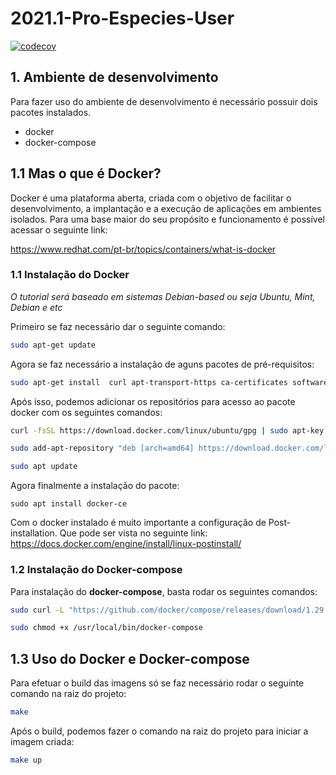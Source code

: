 # 2021.1-Pro-Especies-User
[![codecov](https://codecov.io/gh/fga-eps-mds/2021.1-Pro-Especies-User/branch/devel/graph/badge.svg?token=JLZ77JFUU4)](https://codecov.io/gh/fga-eps-mds/2021.1-Pro-Especies-User)
## 1. Ambiente de desenvolvimento
Para fazer uso do ambiente de desenvolvimento é necessário possuir dois pacotes instalados.
* docker
* docker-compose

## 1.1 Mas o que é Docker?
Docker é uma plataforma aberta, criada com o objetivo de facilitar o desenvolvimento, a implantação e a execução de aplicações em ambientes isolados. Para uma base maior do seu propósito e funcionamento é possível acessar o seguinte link:

https://www.redhat.com/pt-br/topics/containers/what-is-docker

### 1.1 Instalação do Docker
*O tutorial será baseado em sistemas Debian-based ou seja Ubuntu, Mint, Debian e etc*

Primeiro se faz necessário dar o seguinte comando:

```bash
sudo apt-get update
```

Agora se faz necessário a instalação de aguns pacotes de pré-requisitos:

```bash
sudo apt-get install  curl apt-transport-https ca-certificates software-properties-common
```

Após isso, podemos adicionar os repositórios para acesso ao pacote docker com os seguintes comandos:

```bash
curl -fsSL https://download.docker.com/linux/ubuntu/gpg | sudo apt-key add -
```

```bash
sudo add-apt-repository "deb [arch=amd64] https://download.docker.com/linux/ubuntu $(lsb_release -cs) stable"
```

```bash
sudo apt update
```

Agora finalmente a instalação do pacote:

```
sudo apt install docker-ce
```

Com o docker instalado é muito importante a configuração de Post-installation. Que pode ser vista no seguinte link:
https://docs.docker.com/engine/install/linux-postinstall/

### 1.2 Instalação do Docker-compose

Para instalação do **docker-compose**, basta rodar os seguintes comandos:

```bash
sudo curl -L "https://github.com/docker/compose/releases/download/1.29.2/docker-compose-$(uname -s)-$(uname -m)" -o /usr/local/bin/docker-compose
```

```bash
sudo chmod +x /usr/local/bin/docker-compose
```


## 1.3 Uso do Docker e Docker-compose
Para efetuar o build das imagens só se faz necessário rodar o seguinte comando na raiz do projeto:

```bash
make
```

Após o build, podemos fazer o comando na raiz do projeto para iniciar a imagem criada:
```bash
make up
```
